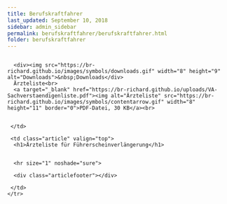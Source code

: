 ```yaml
---
title: Berufskraftfahrer
last_updated: September 10, 2018
sidebar: admin_sidebar
permalink: berufskraftfahrer/berufskraftfahrer.html
folder: berufskraftfahrer
---
```


<tbody><tr width="450">
     <td valign="top" class="articleleftcolumn">
      <img src="https://br-richard.github.io/images/berufskraftfahrer/Arzt01.jpg" alt="" border="0"><br>
      
      <div><img src="https://br-richard.github.io/images/symbols/downloads.gif" width="8" height="9" alt="Downloads">&nbsp;Downloads</div>
      Ärzteliste<br>
      <a target="_blank" href="https://br-richard.github.io/uploads/VA-Sachverstaendigenliste.pdf"><img alt="Ärzteliste" src="https://br-richard.github.io/images/symbols/contentarrow.gif" width="8" height="11" border="0">PDF-Datei, 30 KB</a><br>
      
      
     </td>
     
     <td class="article" valign="top">
      <h1>Ärzteliste für Führerscheinverlängerung</h1>
      
      
      <hr size="1" noshade="sure">
   		
      <div class="articlefooter"></div>





<!--      <hr size="1" noshade="indeed"> -->
<!--      <div align="right">
       <a href="#" class="quick_nav_bold"><img alt="" src="https://br-richard.github.io/images/symbols/contentarrow.gif" width="8" height="11" border="0" />Online-Bestellen</a>&nbsp; &nbsp;
       <a href="#" class="quick_nav_bold"><img alt="" src="https://br-richard.github.io/images/symbols/contentarrow.gif" width="8" height="11" border="0" />Anfrage</a>
      </div>-->

     

     </td>
    </tr>
   </tbody>
